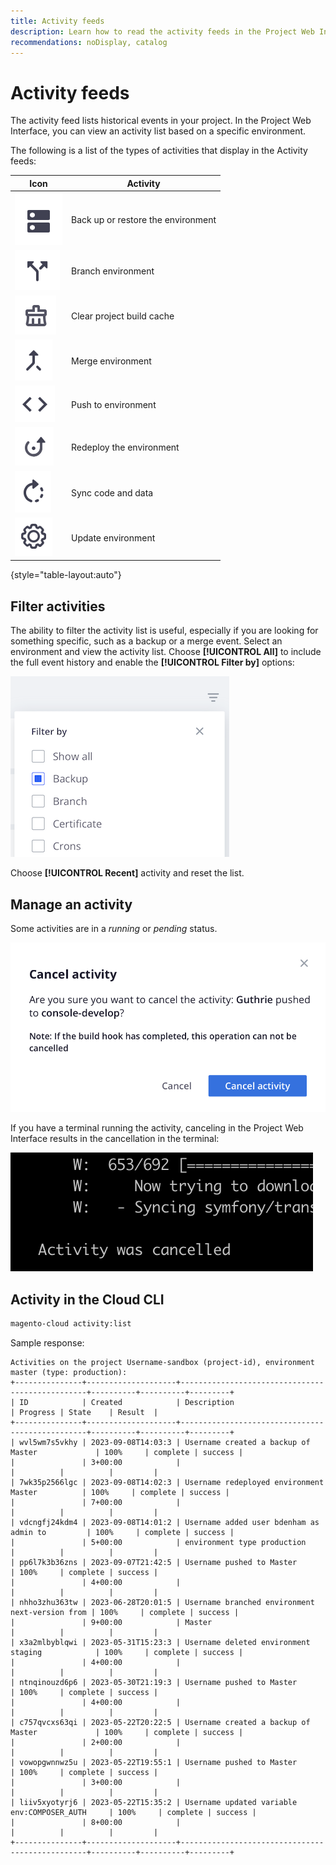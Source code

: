 ```yaml
---
title: Activity feeds
description: Learn how to read the activity feeds in the Project Web Interface or the Cloud CLI for Adobe Commerce on Cloud infrastructure.
recommendations: noDisplay, catalog
---
```

# Activity feeds

The activity feed lists historical events in your project. In the Project Web Interface, you can view an activity list based on a specific environment.

The following is a list of the types of activities that display in the Activity feeds:

| Icon                                                              | Activity                                        |
| ----------------------------------------------------------------- | ----------------------------------------------- |
| ![Backup or restore](../../assets/activity-icons/backup-or-restore-environment.png) | Back up or restore the environment |
| ![Branch](../../assets/activity-icons/branch-environment.png)     | Branch environment                              |
| ![Clear project cache](../../assets/activity-icons/clear-build-cache-for-project.png) | Clear project build cache   |
| ![Merge](../../assets/activity-icons/merge-environments.png)      | Merge environment                               |
| ![Push](../../assets/activity-icons/push-to-environment.png)      | Push to environment                             |
| ![Redeploy](../../assets/activity-icons/redeploy-environment.png) | Redeploy the environment                            |
| ![Sync](../../assets/activity-icons/sync-code-and-data.png)       | Sync code and data                              |
| ![Update](../../assets/activity-icons/update-environment.png)     | Update environment                              |

{style="table-layout:auto"}

## Filter activities

The ability to filter the activity list is useful, especially if you are looking for something specific, such as a backup or a merge event. Select an environment and view the activity list. Choose **[!UICONTROL All]** to include the full event history and enable the **[!UICONTROL Filter by]** options:

![Filter activities](../../assets/activity-filter.png)

Choose **[!UICONTROL Recent]** activity and reset the list.

## Manage an activity

Some activities are in a _running_ or _pending_ status.

![](../../assets/activity-icons/cancel-running-activity.png)


If you have a terminal running the activity, canceling in the Project Web Interface results in the cancellation in the terminal:

![Activity cancelled in terminal](../../assets/activity-icons/activity-cancelled.png)

## Activity in the Cloud CLI

```bash
magento-cloud activity:list
```

Sample response:

```terminal
Activities on the project Username-sandbox (project-id), environment master (type: production):
+---------------+--------------------+-------------------------------------------------+----------+----------+---------+
| ID            | Created            | Description                                     | Progress | State    | Result  |
+---------------+--------------------+-------------------------------------------------+----------+----------+---------+
| wvl5wm7s5vkhy | 2023-09-08T14:03:3 | Username created a backup of Master             | 100%     | complete | success |
|               | 3+00:00            |                                                 |          |          |         |
| 7wk35p2566lgc | 2023-09-08T14:02:3 | Username redeployed environment Master          | 100%     | complete | success |
|               | 7+00:00            |                                                 |          |          |         |
| vdcngfj24kdm4 | 2023-09-08T14:01:2 | Username added user bdenham as admin to         | 100%     | complete | success |
|               | 5+00:00            | environment type production                     |          |          |         |
| pp6l7k3b36zns | 2023-09-07T21:42:5 | Username pushed to Master                       | 100%     | complete | success |
|               | 4+00:00            |                                                 |          |          |         |
| nhho3zhu363tw | 2023-06-28T20:01:5 | Username branched environment next-version from | 100%     | complete | success |
|               | 9+00:00            | Master                                          |          |          |         |
| x3a2mlbyblqwi | 2023-05-31T15:23:3 | Username deleted environment staging            | 100%     | complete | success |
|               | 4+00:00            |                                                 |          |          |         |
| ntnqinouzd6p6 | 2023-05-30T21:19:3 | Username pushed to Master                       | 100%     | complete | success |
|               | 4+00:00            |                                                 |          |          |         |
| c757qvcxs63qi | 2023-05-22T20:22:5 | Username created a backup of Master             | 100%     | complete | success |
|               | 2+00:00            |                                                 |          |          |         |
| vowopgwnnwz5u | 2023-05-22T19:55:1 | Username pushed to Master                       | 100%     | complete | success |
|               | 3+00:00            |                                                 |          |          |         |
| liiv5xyotyrj6 | 2023-05-22T15:35:2 | Username updated variable env:COMPOSER_AUTH     | 100%     | complete | success |
|               | 8+00:00            |                                                 |          |          |         |
+---------------+--------------------+-------------------------------------------------+----------+----------+---------+
```
